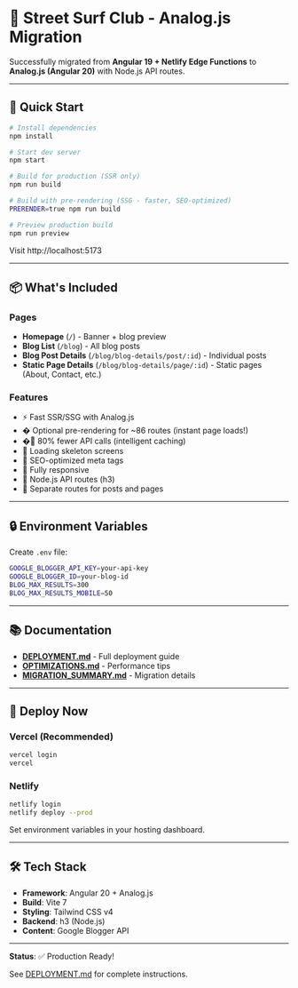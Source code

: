 # 🎉 Street Surf Club - Analog.js Migration

Successfully migrated from **Angular 19 + Netlify Edge Functions** to **Analog.js (Angular 20)** with Node.js API routes.

---

## 🚀 Quick Start

```bash
# Install dependencies
npm install

# Start dev server
npm start

# Build for production (SSR only)
npm run build

# Build with pre-rendering (SSG - faster, SEO-optimized)
PRERENDER=true npm run build

# Preview production build
npm run preview
```

Visit http://localhost:5173

---

## 📦 What's Included

### Pages
- **Homepage** (`/`) - Banner + blog preview
- **Blog List** (`/blog`) - All blog posts
- **Blog Post Details** (`/blog/blog-details/post/:id`) - Individual posts
- **Static Page Details** (`/blog/blog-details/page/:id`) - Static pages (About, Contact, etc.)

### Features
- ⚡ Fast SSR/SSG with Analog.js
- � Optional pre-rendering for ~86 routes (instant page loads!)
- �💾 80% fewer API calls (intelligent caching)
- 🎯 Loading skeleton screens
- 📝 SEO-optimized meta tags
- 📱 Fully responsive
- 🚀 Node.js API routes (h3)
- 🔀 Separate routes for posts and pages

---

## 🔒 Environment Variables

Create `.env` file:

```bash
GOOGLE_BLOGGER_API_KEY=your-api-key
GOOGLE_BLOGGER_ID=your-blog-id
BLOG_MAX_RESULTS=300
BLOG_MAX_RESULTS_MOBILE=50
```

---

## 📚 Documentation

- **[DEPLOYMENT.md](./DEPLOYMENT.md)** - Full deployment guide
- **[OPTIMIZATIONS.md](./OPTIMIZATIONS.md)** - Performance tips
- **[MIGRATION_SUMMARY.md](./MIGRATION_SUMMARY.md)** - Migration details

---

## 🎯 Deploy Now

### Vercel (Recommended)
```bash
vercel login
vercel
```

### Netlify
```bash
netlify login
netlify deploy --prod
```

Set environment variables in your hosting dashboard.

---

## 🛠️ Tech Stack

- **Framework**: Angular 20 + Analog.js
- **Build**: Vite 7
- **Styling**: Tailwind CSS v4
- **Backend**: h3 (Node.js)
- **Content**: Google Blogger API

---

**Status**: ✅ Production Ready!

See [DEPLOYMENT.md](./DEPLOYMENT.md) for complete instructions.
